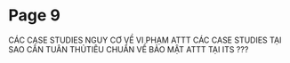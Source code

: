 # Page 9

 CÁC CASE STUDIES NGUY CƠ VỀ VI PHẠM ATTT  CÁC CASE  STUDIES  TẠI SAO CẦN TUÂN  THỦTIÊU CHUẨN VỀ BẢO  MẬT ATTT TẠI ITS ??? 

